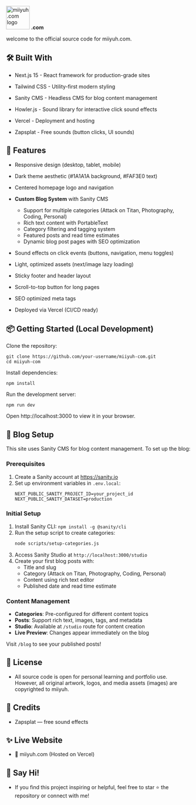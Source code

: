 <img src="https://miiyuh.my/assets/img/logo_miiyuh_text_white_v2.png" alt="miiyuh.com logo" height="64px" /> <b>.com</b>


welcome to the official source code for miiyuh.com.


## 🛠 Built With

- Next.js 15 - React framework for production-grade sites

- Tailwind CSS - Utility-first modern styling

- Sanity CMS - Headless CMS for blog content management

- Howler.js - Sound library for interactive click sound effects

- Vercel - Deployment and hosting

- Zapsplat - Free sounds (button clicks, UI sounds)

## 🚀 Features

- Responsive design (desktop, tablet, mobile)

- Dark theme aesthetic (#1A1A1A background, #FAF3E0 text)

- Centered homepage logo and navigation

- **Custom Blog System** with Sanity CMS
  - Support for multiple categories (Attack on Titan, Photography, Coding, Personal)
  - Rich text content with PortableText
  - Category filtering and tagging system
  - Featured posts and read time estimates
  - Dynamic blog post pages with SEO optimization

- Sound effects on click events (buttons, navigation, menu toggles)

- Light, optimized assets (next/image lazy loading)

- Sticky footer and header layout

- Scroll-to-top button for long pages

- SEO optimized meta tags

- Deployed via Vercel (CI/CD ready)

## 📦 Getting Started (Local Development)

Clone the repository:

```
git clone https://github.com/your-username/miiyuh-com.git
cd miiyuh-com
```

Install dependencies:

```
npm install
```

Run the development server:

```
npm run dev
```

Open http://localhost:3000 to view it in your browser.

## 📝 Blog Setup

This site uses Sanity CMS for blog content management. To set up the blog:

### Prerequisites
1. Create a Sanity account at https://sanity.io
2. Set up environment variables in `.env.local`:
   ```env
   NEXT_PUBLIC_SANITY_PROJECT_ID=your_project_id
   NEXT_PUBLIC_SANITY_DATASET=production
   ```

### Initial Setup
1. Install Sanity CLI: `npm install -g @sanity/cli`
2. Run the setup script to create categories:
   ```bash
   node scripts/setup-categories.js
   ```
3. Access Sanity Studio at `http://localhost:3000/studio`
4. Create your first blog posts with:
   - Title and slug
   - Category (Attack on Titan, Photography, Coding, Personal)
   - Content using rich text editor
   - Published date and read time estimate

### Content Management
- **Categories**: Pre-configured for different content topics
- **Posts**: Support rich text, images, tags, and metadata
- **Studio**: Available at `/studio` route for content creation
- **Live Preview**: Changes appear immediately on the blog

Visit `/blog` to see your published posts!

## 📜 License

- All source code is open for personal learning and portfolio use. However, all original artwork, logos, and media assets (images) are copyrighted to miiyuh.

## 📣 Credits

- Zapsplat — free sound effects

## ✨ Live Website

- 🚀 miiyuh.com (Hosted on Vercel)

## 💬 Say Hi!

- If you find this project inspiring or helpful, feel free to star ⭐ the repository or connect with me!
